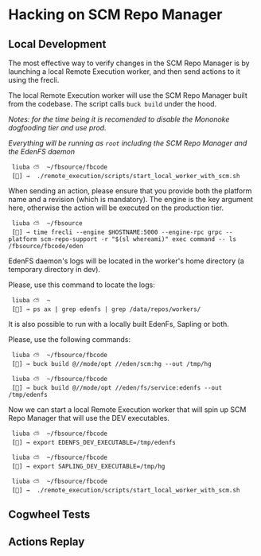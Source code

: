 # Hacking on SCM Repo Manager


## Local Development

The most effective way to verify changes in the SCM Repo Manager is by launching a local Remote Execution worker, and then send actions to it using the frecli.

The local Remote Execution worker will use the SCM Repo Manager built from the codebase. The script calls `buck build` under the hood.

*Notes: for the time being it is recomended to disable the Mononoke dogfooding tier and use prod.*

*Everything will be running as `root` including the SCM Repo Manager and the EdenFS daemon*

```
 liuba ⛅️  ~/fbsource/fbcode
 [🍊] →  ./remote_execution/scripts/start_local_worker_with_scm.sh
```

When sending an action, please ensure that you provide both the platform name and a revision (which is mandatory).
The engine is the key argument here, otherwise the action will be executed on the production tier.

```
 liuba ⛅️  ~/fbsource
 [🍇] → time frecli --engine $HOSTNAME:5000 --engine-rpc grpc --platform scm-repo-support -r "$(sl whereami)" exec command -- ls /fbsource/fbcode/eden
```

EdenFS daemon's logs will be located in the worker's home directory (a temporary directory in dev). 

Please, use this command to locate the logs:
```
 liuba ⛅️  ~
 [🍍] → ps ax | grep edenfs | grep /data/repos/workers/
```

It is also possible to run with a locally built EdenFs, Sapling or both.

Please, use the following commands:

```
 liuba ⛅️  ~/fbsource/fbcode
 [🍓] → buck build @//mode/opt //eden/scm:hg --out /tmp/hg

 liuba ⛅️  ~/fbsource/fbcode
 [🥭] → buck build @//mode/opt //eden/fs/service:edenfs --out /tmp/edenfs
```

Now we can start a local Remote Execution worker that will spin up SCM Repo Manager that will use the DEV executables.

```
 liuba ⛅️  ~/fbsource/fbcode
 [🍑] → export EDENFS_DEV_EXECUTABLE=/tmp/edenfs

 liuba ⛅️  ~/fbsource/fbcode
 [🍋] → export SAPLING_DEV_EXECUTABLE=/tmp/hg

 liuba ⛅️  ~/fbsource/fbcode
 [🍊] →  ./remote_execution/scripts/start_local_worker_with_scm.sh
```


## Cogwheel Tests




## Actions Replay
